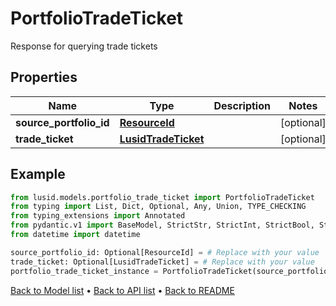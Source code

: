 # PortfolioTradeTicket

Response for querying trade tickets
## Properties
Name | Type | Description | Notes
------------ | ------------- | ------------- | -------------
**source_portfolio_id** | [**ResourceId**](ResourceId.md) |  | [optional] 
**trade_ticket** | [**LusidTradeTicket**](LusidTradeTicket.md) |  | [optional] 
## Example

```python
from lusid.models.portfolio_trade_ticket import PortfolioTradeTicket
from typing import List, Dict, Optional, Any, Union, TYPE_CHECKING
from typing_extensions import Annotated
from pydantic.v1 import BaseModel, StrictStr, StrictInt, StrictBool, StrictFloat, StrictBytes, Field, validator, ValidationError, conlist, constr
from datetime import datetime

source_portfolio_id: Optional[ResourceId] = # Replace with your value
trade_ticket: Optional[LusidTradeTicket] = # Replace with your value
portfolio_trade_ticket_instance = PortfolioTradeTicket(source_portfolio_id=source_portfolio_id, trade_ticket=trade_ticket)

```

[Back to Model list](../README.md#documentation-for-models) &#8226; [Back to API list](../README.md#documentation-for-api-endpoints) &#8226; [Back to README](../README.md)

